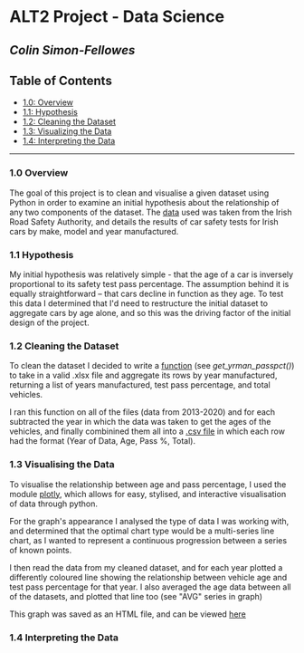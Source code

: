 # ALT2 Project - Data Science
## _Colin Simon-Fellowes_

## Table of Contents
 - [1.0: Overview](#10-overview)
 - [1.1: Hypothesis](#11-hypothesis)
 - [1.2: Cleaning the Dataset](#12-cleaning-the-dataset)
 - [1.3: Visualizing the Data](#13-visualising-the-data)
 - [1.4: Interpreting the Data](#14-interpreting-the-data)
___

### 1.0 Overview

The goal of this project is to clean and visualise a given dataset using Python in order to examine an initial hypothesis about the relationship of any two components of the dataset. The 
[data](https://www.rsa.ie/road-safety/statistics/nct-statistics-and-annual-reviews)
used was taken from the Irish Road Safety Authority, and details the results of car safety tests for Irish cars by make, model and year manufactured.

### 1.1 Hypothesis

My initial hypothesis was relatively simple - that the age of a car is inversely proportional to its safety test pass percentage. The assumption behind it is equally straightforward – that cars decline in function as they age. To test this data I determined that I'd need to restructure the initial dataset to aggregate cars by age alone, and so this was the driving factor of the initial design of the project. 

### 1.2 Cleaning the Dataset

To clean the dataset I decided to write a [function](/src/data_analysis.py) (see *get_yrman_passpct()*) to take in a valid .xlsx file and aggregate its rows by year manufactured, returning a list of years manufactured, test pass percentage, and total vehicles.

I ran this function on all of the files (data from 2013-2020) and for each subtracted the year in which the data was taken to get the ages of the vehicles, and finally combinined them all into a
[.csv file](/src/data/clean/yrman-passpct.txt)
in which each row had the format (Year of Data, Age, Pass %, Total).

### 1.3 Visualising the Data

To visualise the relationship between age and pass percentage, I used the module
[plotly](https://plotly.com/python/),
which allows for easy, stylised, and interactive visualisation of data through python.

For the graph's appearance I analysed the type of data I was working with, and determined that the optimal chart type would be a multi-series line chart, as I wanted to represent a continuous progression between a series of known points.

I then read the data from my cleaned dataset, and for each year plotted a differently coloured line showing the relationship between vehicle age and test pass percentage for that year. I also averaged the age data between all of the datasets, and plotted that line too (see "AVG" series in graph)

This graph was saved as an HTML file, and can be viewed [here](https://ctsf1.github.io/data_sci/src/graphs/output.html)

### 1.4 Interpreting the Data